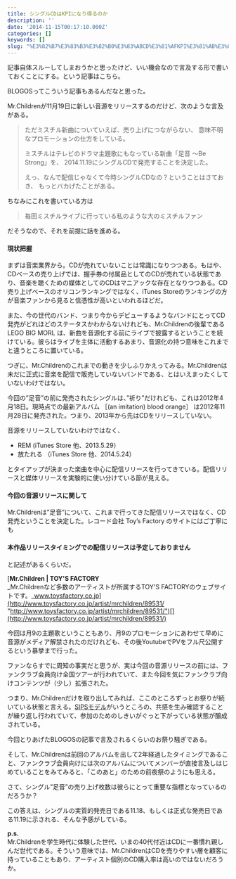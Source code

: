 ```yaml
---
title: シングルCDはKPIになり得るのか
description: ''
date: '2014-11-15T00:17:10.000Z'
categories: []
keywords: []
slug: "%E3%82%B7%E3%83%B3%E3%82%B0%E3%83%ABCD%E3%81%AFKPI%E3%81%AB%E3%81%AA%E3%82%8A%E5%BE%97%E3%82%8B%E3%81%AE%E3%81%8B"
---
```

記事自体スルーしてしまおうかと思ったけど、いい機会なので言及する形で書いておくことにする。という記事はこちら。

BLOGOSってこういう記事もあるんだなと思った。

Mr.Childrenが11月19日に新しい音源をリリースするのだけど、次のような言及がある。

> ただミスチル新曲についていえば、売り上げにつながらない、 意味不明なプロモーションの仕方をしている。  
>   
> ミスチルはテレビのドラマ主題歌にもなっている新曲「足音 ～Be Strong」を、 2014.11.19にシングルCDで発売することを決定した。  
>   
> えっ、なんで配信じゃなくて今時シングルCDなの？ということはさておき、 もっとバカげたことがある。

ちなみにこれを書いている方は

> 毎回ミスチルライブに行っている私のような大のミスチルファン

だそうなので、それを前提に話を進める。

#### 現状把握

まずは音楽業界から。CDが売れていないことは常識になりつつある。もはや、CDベースの売り上げでは、握手券の付属品としてのCDが売れている状態であり、音楽を聴くための媒体としてのCDはマニアックな存在となりつつある。CD売り上げベースのオリコンランキングではなく、iTunes Storeのランキングの方が音楽ファンから見ると信憑性が高いといわれるほどだ。

また、今の世代のバンド、つまり今からデビューするようなバンドにとってCD発売がどれほどのステータスかわからないけれども、Mr.Childrenの後輩である LEGO BIG MORL は、新曲を音源化する前にライブで披露するということを続けている。彼らはライブを主体に活動するあまり、音源化の持つ意味をこれまでと違うところに置いている。

つぎに、Mr.Childrenのこれまでの動きを少しふりかえってみる。Mr.Childrenは未だに正式に音楽を配信で販売していないバンドである、とはいえまったくしていないわけではない。

今回の”足音”の前に発売されたシングルは、”祈り”だけれども、これは2012年4月18日。現時点での最新アルバム ［(an imitation) blood orange］ は2012年11月28日に発売された。つまり、2013年から先はCDをリリースしていない。

音源をリリースしていないわけではなく、

*   REM (iTunes Store 他、2013.5.29）
*   放たれる （iTunes Store 他、2014.5.24）

とタイアップが決まった楽曲を中心に配信リリースを行ってきている。配信リリースと媒体リリースを実験的に使い分けている節が見える。

#### 今回の音源リリースに関して

Mr.Childrenは”足音”について、これまで行ってきた配信リリースではなく、CD発売ということを決定した。レコード会社 Toy’s Factory のサイトにはご丁寧にも

#### 本作品リリースタイミングでの配信リリースは予定しておりません

と記述があるくらいだ。

[**Mr.Children | TOY'S FACTORY**  
_Mr.Childrenなど多数のアーティストが所属するTOY'S FACTORYのウェブサイトです。_www.toysfactory.co.jp](http://www.toysfactory.co.jp/artist/mrchildren/89531/ "http://www.toysfactory.co.jp/artist/mrchildren/89531/")[](http://www.toysfactory.co.jp/artist/mrchildren/89531/)

今回は月9の主題歌ということもあり、月9のプロモーションにあわせて早めに音源がメディア解禁されたのだけれども、その後YoutubeでPVをフル尺公開するという暴挙まで行った。

ファンならすでに周知の事実だと思うが、実は今回の音源リリースの前には、ファンクラブ会員向け全国ツアーが行われていて、また今回を気にファンクラブ向けコンテンツが（少し）拡張された。

つまり、Mr.Childrenだけを取り出してみれば、ここのところずっとお祭りが続いている状態と言える。[SIPSモデル](http://www.dentsu.co.jp/sips/)がいうところの、共感を生み確認することが繰り返し行われていて、参加のためのしきいがぐっと下がっている状態が醸成されている。

今回とりあげたBLOGOSの記事で言及されるくらいのお祭り騒ぎである。

そして、Mr.Childrenは前回のアルバムを出して2年経過したタイミングであること、ファンクラブ会員向けには次のアルバムについてメンバーが直接言及しはじめていることをみてみると、「このあと」のための前夜祭のようにも思える。

さて、シングル”足音”の売り上げ枚数は彼らにとって重要な指標となっているのだろうか？

この答えは、シングルの実質的発売日である11.18、もしくは正式な発売日である11.19に示される、そんな予感がしている。

**p.s.**  
Mr.Childrenを学生時代に体験した世代、いまの40代付近はCDに一番慣れ親しんだ世代である。そういう意味では、Mr.ChildrenはCDを売りやすい層を顧客に持っていることもあり、アーティスト個別のCD購入率は高いのではないだろうか。